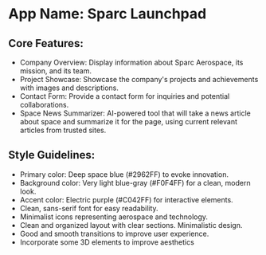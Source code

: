 # **App Name**: Sparc Launchpad

## Core Features:

- Company Overview: Display information about Sparc Aerospace, its mission, and its team.
- Project Showcase: Showcase the company's projects and achievements with images and descriptions.
- Contact Form: Provide a contact form for inquiries and potential collaborations.
- Space News Summarizer: AI-powered tool that will take a news article about space and summarize it for the page, using current relevant articles from trusted sites.

## Style Guidelines:

- Primary color: Deep space blue (#2962FF) to evoke innovation.
- Background color: Very light blue-gray (#F0F4FF) for a clean, modern look.
- Accent color: Electric purple (#C042FF) for interactive elements.
- Clean, sans-serif font for easy readability.
- Minimalist icons representing aerospace and technology.
- Clean and organized layout with clear sections. Minimalistic design.
- Good and smooth transitions to improve user experience.
- Incorporate some 3D elements to improve aesthetics